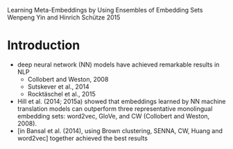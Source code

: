 Learning Meta-Embeddings by Using Ensembles of Embedding Sets
Wenpeng Yin and Hinrich Schütze
2015

# Introduction

* deep neural network (NN) models have achieved remarkable results in NLP
  * Collobert and Weston, 2008
  * Sutskever et al., 2014
  * Rocktäschel et al., 2015
* Hill et al. (2014; 2015a) showed that embeddings learned by NN machine
  translation models can outperform three representative monolingual
  embedding sets: word2vec, GloVe, and CW (Collobert and Weston, 2008). 
* [in Bansal et al. (2014), using Brown clustering, SENNA, CW, Huang and
  word2vec] together achieved the best results

